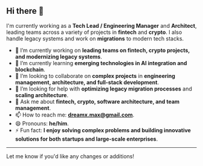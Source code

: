 ## Hi there 👋

I'm currently working as a **Tech Lead / Engineering Manager** and **Architect**, leading teams across a variety of projects in **fintech** and **crypto**. I also handle legacy systems and work on **migrations** to modern tech stacks.

- 🔭 I’m currently working on **leading teams on fintech, crypto projects, and modernizing legacy systems**.
- 🌱 I’m currently learning **emerging technologies in AI integration and blockchain**.
- 👯 I’m looking to collaborate on **complex projects** in **engineering management, architecture, and full-stack development**.
- 🤔 I’m looking for help with **optimizing legacy migration processes** and **scaling architecture**.
- 💬 Ask me about **fintech, crypto, software architecture, and team management**.
- 📫 How to reach me: **dreamx.max@gmail.com**.
- 😄 Pronouns: **he/him**.
- ⚡ Fun fact: **I enjoy solving complex problems and building innovative solutions for both startups and large-scale enterprises**.

---

Let me know if you'd like any changes or additions!
